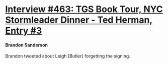 # [Interview #463: TGS Book Tour, NYC Stormleader Dinner - Ted Herman, Entry #3](https://www.theoryland.com/intvmain.php?i=463#3)

#### Brandon Sanderson

Brandon tweeted about Leigh [Butler] forgetting the signing.

